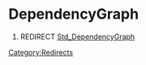 # DependencyGraph
1.  REDIRECT [Std\_DependencyGraph](Std_DependencyGraph.md)



[Category:Redirects](Category:Redirects.md)
